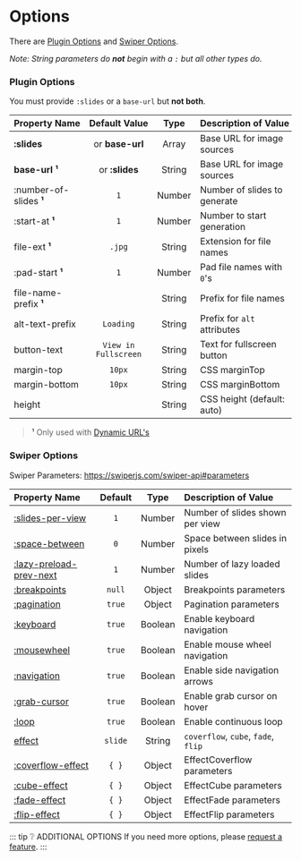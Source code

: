 # Options

There are [Plugin Options](#plugin-options) and [Swiper Options](#swiper-options).

_Note: String parameters do **not** begin with a `:` but all other types do._

### Plugin Options

You must provide `:slides` or a `base-url` but **not both**.

| Property&nbsp;Name      |  Default&nbsp;Value  |  Type  | Description&nbsp;of&nbsp;Value |
| :---------------------- | :------------------: | :----: | :----------------------------- |
| **:slides**             |   or **base-url**    | Array  | Base URL for image sources     |
| **base-url** **¹**      |    or **:slides**    | String | Base URL for image sources     |
| :number-of-slides **¹** |         `1`          | Number | Number of slides to generate   |
| :start-at **¹**         |         `1`          | Number | Number to start generation     |
| file-ext **¹**          |        `.jpg`        | String | Extension for file names       |
| :pad-start **¹**        |         `1`          | Number | Pad file names with `0`'s      |
| file-name-prefix **¹**  |         ` `          | String | Prefix for file names          |
| alt-text-prefix         |      `Loading`       | String | Prefix for `alt` attributes    |
| button-text             | `View in Fullscreen` | String | Text for fullscreen button     |
| margin-top              |        `10px`        | String | CSS marginTop                  |
| margin-bottom           |        `10px`        | String | CSS marginBottom               |
| height                  |         ` `          | String | CSS height (default: auto)     |

> **¹** Only used with [Dynamic URL's](dynamic.md)

### Swiper Options

Swiper Parameters: https://swiperjs.com/swiper-api#parameters

| Property&nbsp;Name                                                               | Default |  Type   | Description&nbsp;of&nbsp;Value      |
| :------------------------------------------------------------------------------- | :-----: | :-----: | :---------------------------------- |
| [:slides-per-view](https://swiperjs.com/swiper-api#param-slidesPerView)          |   `1`   | Number  | Number of slides shown per view     |
| [:space-between](https://swiperjs.com/swiper-api#param-spaceBetween)             |   `0`   | Number  | Space between slides in pixels      |
| [:lazy-preload-prev-next](https://swiperjs.com/swiper-api#param-spaceBetween)    |   `1`   | Number  | Number of lazy loaded slides        |
| [:breakpoints](https://swiperjs.com/swiper-api#param-breakpoints)                | `null`  | Object  | Breakpoints parameters              |
| [:pagination](https://swiperjs.com/swiper-api#pagination-parameters)             | `true`  | Object  | Pagination parameters               |
| [:keyboard](https://swiperjs.com/swiper-api#param-keyboard)                      | `true`  | Boolean | Enable keyboard navigation          |
| [:mousewheel](https://swiperjs.com/swiper-api#param-mousewheel)                  | `true`  | Boolean | Enable mouse wheel navigation       |
| [:navigation](https://swiperjs.com/swiper-api#param-navigation)                  | `true`  | Boolean | Enable side navigation arrows       |
| [:grab-cursor](https://swiperjs.com/swiper-api#param-grabCursor)                 | `true`  | Boolean | Enable grab cursor on hover         |
| [:loop](https://swiperjs.com/swiper-api#param-loop)                              | `true`  | Boolean | Enable continuous loop              |
| [effect](https://swiperjs.com/swiper-api#param-effect)                           | `slide` | String  | `coverflow`, `cube`, `fade`, `flip` |
| [:coverflow-effect](https://swiperjs.com/swiper-api#coverflow-effect-parameters) |  `{ }`  | Object  | EffectCoverflow parameters          |
| [:cube-effect](https://swiperjs.com/swiper-api#cube-effect-parameters)           |  `{ }`  | Object  | EffectCube parameters               |
| [:fade-effect](https://swiperjs.com/swiper-api#fade-effect-parameters)           |  `{ }`  | Object  | EffectFade parameters               |
| [:flip-effect](https://swiperjs.com/swiper-api#flip-effect-parameters)           |  `{ }`  | Object  | EffectFlip parameters               |

::: tip ❔ ADDITIONAL OPTIONS
If you need more options, please [request a feature](../support.md).
:::
